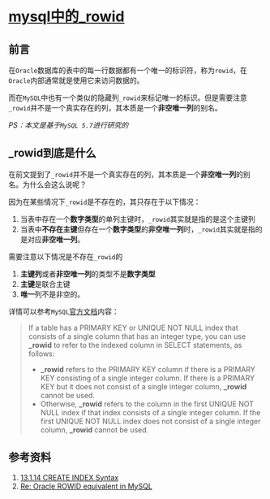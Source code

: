 # [mysql中的_rowid](https://segmentfault.com/a/1190000019067459)

## 前言

在`Oracle`数据库的表中的每一行数据都有一个唯一的标识符，称为`rowid`，在`Oracle`内部通常就是使用它来访问数据的。

而在`MySQL`中也有一个类似的隐藏列`_rowid`来标记唯一的标识。但是需要注意`_rowid`并不是一个真实存在的列，其本质是一个**非空唯一列**的别名。

*PS：本文是基于`MySQL 5.7`进行研究的*

## _rowid到底是什么

在前文提到了`_rowid`并不是一个真实存在的列，其本质是一个**非空唯一列**的别名。为什么会这么说呢？

因为在某些情况下`_rowid`是不存在的，其只存在于以下情况：

1. 当表中存在一个**数字类型**的单列主键时，`_rowid`其实就是指的是这个主键列
2. 当表中**不存在主键**但存在一个**数字类型**的**非空唯一列**时，`_rowid`其实就是指的是对应**非空唯一列**。

需要注意以下情况是不存在`_rowid`的

1. **主键列**或者**非空唯一列**的类型不是**数字类型**
2. **主键**是联合主键
3. **唯一**列不是非空的。

详情可以参考`MySQL`[官方文档](https://link.segmentfault.com/?url=https%3A%2F%2Fdev.mysql.com%2Fdoc%2Frefman%2F5.7%2Fen%2Fcreate-index.html)内容：

> If a table has a PRIMARY KEY or UNIQUE NOT NULL index that consists of a single column that has an integer type, you can use **_rowid** to refer to the indexed column in SELECT statements, as follows:
>
> - **_rowid** refers to the PRIMARY KEY column if there is a PRIMARY KEY consisting of a single integer column. If there is a PRIMARY KEY but it does not consist of a single integer column, **_rowid** cannot be used.
> - Otherwise, **_rowid** refers to the column in the first UNIQUE NOT NULL index if that index consists of a single integer column. If the first UNIQUE NOT NULL index does not consist of a single integer column, **_rowid** cannot be used.

## 参考资料

1. [13.1.14 CREATE INDEX Syntax](https://link.segmentfault.com/?url=https%3A%2F%2Fdev.mysql.com%2Fdoc%2Frefman%2F5.7%2Fen%2Fcreate-index.html)
2. [Re: Oracle ROWID equivalent in MySQL](https://link.segmentfault.com/?url=https%3A%2F%2Fforums.mysql.com%2Fread.php%3F61%2C368131%2C379277)